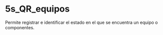 # 5s_QR_equipos
Permite registrar e identificar el estado en el que se encuentra un equipo o componentes. 
